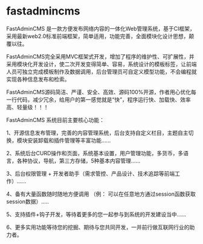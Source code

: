 # fastadmincms

FastAdminCMS 是一款方便发布网络内容的一体化Web管理系统，基于CI框架，采用最新web2.0标准前端框架，简单适用，功能完善，全面模块化设计思想，颠覆以往。

FastAdminCMS完全采用MVC框架式开发，增加了程序的维护性、可扩展性，并采用模块化开发设计，使二次开发变得简单、容易，系统设计的模板标签，让前端人员可独立完成模板制作及数据调用，后台管理员可自定义模型功能，不会编程就实现各种信息发布和检索。

FastAdminCMS源码简洁、严谨、安全、高效、源码100%开源，作者用心优化每一行代码，减少冗余，给用户的第一感觉就是“快”，程序运行快、加载快、效率高、轻量级！！！

FastAdminCMS 系统目前主要核心功能：

1、开源信息发布管理，完善的内容管理系统，后台支持自定义栏目，主题自主切换，模块安装卸载和插件管理等丰富功能......

2、系统后台CURD操作和页面，系统基本设置，用户管理功能，多货币，多语言，各种协议，导航，第三方存储，5种基本内容管理......

3、后台权限管理 + 开发者助手（需求管控、产品设计、技术追踪等前端工作）......

4、备有大量函数随时随地方便调用 （例： 可以在任意地方通过session函数获取session数据）.....

5、支持插件+钩子开发，等待着更多的您一起参与到系统的开发建设当中......

6、更多实用功能等待您的挖掘、期待与您共同开发，一并前行做互联网行业的助力者。